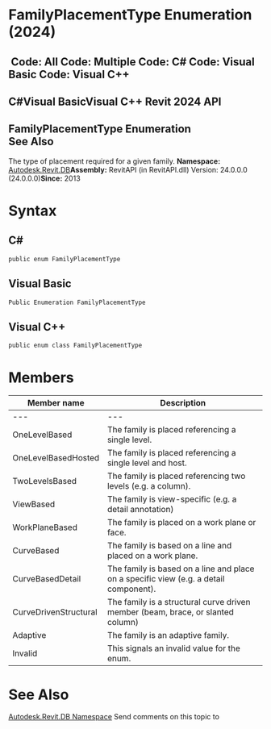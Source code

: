 # FamilyPlacementType Enumeration (2024)

﻿
 Code: All Code: Multiple Code: C# Code: Visual Basic Code: Visual C++   
---  
C#Visual BasicVisual C++
Revit 2024 API  
---  
FamilyPlacementType Enumeration  
See Also  
---  
The type of placement required for a given family. 
**Namespace:** [Autodesk.Revit.DB](87546ba7-461b-c646-cbb1-2cb8f5bff8b2.md "Autodesk.Revit.DB Namespace")**Assembly:** RevitAPI (in RevitAPI.dll) Version: 24.0.0.0 (24.0.0.0)**Since:** 2013 
# Syntax
C#  
---  
```text
public enum FamilyPlacementType
```
  
Visual Basic  
---  
```text
Public Enumeration FamilyPlacementType
```
  
Visual C++  
---  
```text
public enum class FamilyPlacementType
```
  
# Members
| Member name | Description |
| --- | --- |
| --- | --- |
| OneLevelBased | The family is placed referencing a single level. |
| OneLevelBasedHosted | The family is placed referencing a single level and host. |
| TwoLevelsBased | The family is placed referencing two levels (e.g. a column). |
| ViewBased | The family is view-specific (e.g. a detail annotation) |
| WorkPlaneBased | The family is placed on a work plane or face. |
| CurveBased | The family is based on a line and placed on a work plane. |
| CurveBasedDetail | The family is based on a line and place on a specific view (e.g. a detail component). |
| CurveDrivenStructural | The family is a structural curve driven member (beam, brace, or slanted column) |
| Adaptive | The family is an adaptive family. |
| Invalid | This signals an invalid value for the enum. |

# See Also
[Autodesk.Revit.DB Namespace](87546ba7-461b-c646-cbb1-2cb8f5bff8b2.md "Autodesk.Revit.DB Namespace")
Send comments on this topic to 
